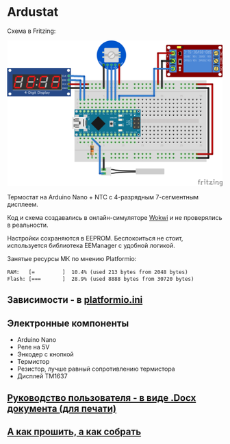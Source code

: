 # Ardustat

Схема в Fritzing:

![Fritzing](./readme_assets/fritzing.png)

Термостат на Arduino Nano + NTC с 4-разрядным 7-сегментным дисплеем.

Код и схема создавались в онлайн-симуляторе [Wokwi](https://wokwi.com/) и не проверялись в реальности.

Настройки сохраняются в EEPROM. Беспокоиться не стоит, используется библиотека EEManager с удобной логикой.

Занятые ресурсы МК по мнению Platformio:

```
RAM:   [=         ]  10.4% (used 213 bytes from 2048 bytes)
Flash: [===       ]  28.9% (used 8888 bytes from 30720 bytes)
```

## Зависимости - в [platformio.ini](./platformio.ini)

## Электронные компоненты

- Arduino Nano
- Реле на 5V
- Энкодер с кнопкой
- Термистор
- Резистор, лучше равный сопротивлению термистора
- Дисплей TM1637

## [Руководство пользователя - в виде .Docx документа (для печати)](./USER_MANUAL.docx)

## [А как прошить, а как собрать](https://alexgyver.ru/arduino-first/)
